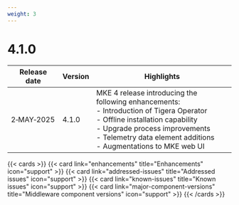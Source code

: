 ```yaml
---
weight: 3
---
```


# 4.1.0

| Release date | Version | Highlights                                                                                                                          |
|--------------|---------|-------------------------------------------------------------------------------------------------------------------------------------|
| 2&#8209;MAY&#8209;2025  | 4.1.0   | MKE 4 release introducing the following enhancements:<br>- Introduction of Tigera Operator<br>- Offline installation capability<br>- Upgrade process improvements<br>- Telemetry data element additions<br>- Augmentations to MKE web UI |

{{< cards >}}
  {{< card link="enhancements" title="Enhancements" icon="support" >}}
  {{< card link="addressed-issues" title="Addressed issues" icon="support" >}}
  {{< card link="known-issues" title="Known issues" icon="support" >}}
  {{< card link="major-component-versions" title="Middleware component versions"
  icon="support" >}}
{{< /cards >}}
